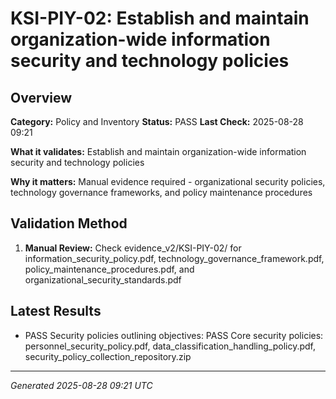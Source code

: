 # KSI-PIY-02: Establish and maintain organization-wide information security and technology policies

## Overview

**Category:** Policy and Inventory
**Status:** PASS
**Last Check:** 2025-08-28 09:21

**What it validates:** Establish and maintain organization-wide information security and technology policies

**Why it matters:** Manual evidence required - organizational security policies, technology governance frameworks, and policy maintenance procedures

## Validation Method

1. **Manual Review:** Check evidence_v2/KSI-PIY-02/ for information_security_policy.pdf, technology_governance_framework.pdf, policy_maintenance_procedures.pdf, and organizational_security_standards.pdf

## Latest Results

- PASS Security policies outlining objectives: PASS Core security policies: personnel_security_policy.pdf, data_classification_handling_policy.pdf, security_policy_collection_repository.zip

---
*Generated 2025-08-28 09:21 UTC*
